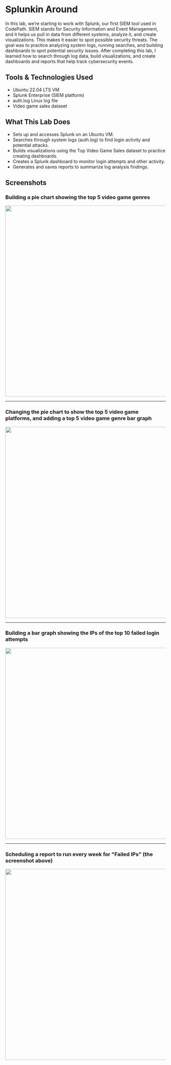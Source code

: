 # Splunkin Around
In this lab, we’re starting to work with Splunk, our first SIEM tool used in CodePath. SIEM stands for Security Information and Event Management, and it helps us pull in data from different systems, analyze it, and create visualizations. This makes it easier to spot possible security threats. The goal was to practice analyzing system logs, running searches, and building dashboards to spot potential security issues. After completing this lab, I learned how to search through log data, build visualizations, and create dashboards and reports that help track cybersecurity events.

## Tools & Technologies Used
- Ubuntu 22.04 LTS VM
- Splunk Enterprise (SIEM platform)
- auth.log Linux log file 
- Video game sales dataset 

## What This Lab Does
- Sets up and accesses Splunk on an Ubuntu VM.
- Searches through system logs (auth.log) to find login activity and potential attacks.
- Builds visualizations using the Top Video Game Sales dataset to practice creating dashboards.
- Creates a Splunk dashboard to monitor login attempts and other activity.
- Generates and saves reports to summarize log analysis findings.

## Screenshots
### Building a pie chart showing the top 5 video game genres
<img src="https://github.com/user-attachments/assets/3b555d66-ec0a-42b1-88a2-b30e2219da10" width="600"/>

---
### Changing the pie chart to show the top 5 video game platforms, and adding a top 5 video game genre bar graph
<img src="https://github.com/user-attachments/assets/3f480248-9d68-4193-8bbb-2da8757766c5" width="600"/>

---
### Building a bar graph showing the IPs of the top 10 failed login attempts
<img src="https://github.com/user-attachments/assets/b8248812-ff3d-4b6b-a65a-76371c8d1e3b" width="600"/>

---
### Scheduling a report to run every week for "Failed IPs" (the screenshot above)
<img src="https://github.com/user-attachments/assets/70fbc0ab-be2a-40bb-8422-e71a970c4ed7" width="600"/>
